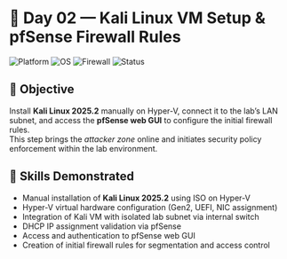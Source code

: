 # 🧱 Day 02 — Kali Linux VM Setup & pfSense Firewall Rules

![Platform](https://img.shields.io/badge/platform-HyperV-blue?logo=windows)
![OS](https://img.shields.io/badge/Kali%20Linux-2025.2-purple?logo=kali-linux)
![Firewall](https://img.shields.io/badge/firewall-pfSense-red?logo=pfsense)
![Status](https://img.shields.io/badge/status-in--progress-yellow)

## 🎯 Objective

Install **Kali Linux 2025.2** manually on Hyper-V, connect it to the lab’s LAN subnet, and access the **pfSense web GUI** to configure the initial firewall rules.  
This step brings the *attacker zone* online and initiates security policy enforcement within the lab environment.

## 🧠 Skills Demonstrated

- Manual installation of **Kali Linux 2025.2** using ISO on Hyper-V  
- Hyper-V virtual hardware configuration (Gen2, UEFI, NIC assignment)  
- Integration of Kali VM with isolated lab subnet via internal switch  
- DHCP IP assignment validation via pfSense  
- Access and authentication to pfSense web GUI  
- Creation of initial firewall rules for segmentation and access control  
